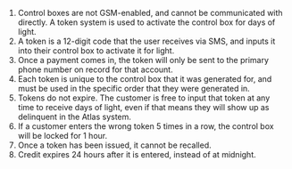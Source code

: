 1. Control boxes are not GSM-enabled, and cannot be communicated with directly. A token system is used to activate the control box for days of light.
2. A token is a 12-digit code that the user receives via SMS, and inputs it into their control box to activate it for light.
3. Once a payment comes in, the token will only be sent to the primary phone number on record for that account.
4. Each token is unique to the control box that it was generated for, and must be used in the specific order that they were generated in.
5. Tokens do not expire. The customer is free to input that token at any time to receive days of light, even if that means they will show up as delinquent in the Atlas system.
6. If a customer enters the wrong token 5 times in a row, the control box will be locked for 1 hour.
7. Once a token has been issued, it cannot be recalled.
8. Credit expires 24 hours after it is entered, instead of at midnight.
